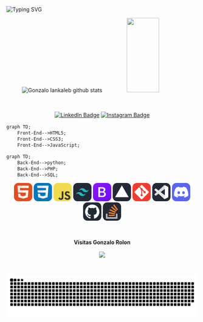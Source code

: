 <!-----------------------TITULO------------------------->

 ![Typing SVG](https://readme-typing-svg.herokuapp.com/?color=02D9F7FF&size=35&center=true&vCenter=true&width=1000&lines=hola;bienvenidos+a+mi+repositorio+👋)

<!----------------------STACK-------------------------->

<div align="center">  
  <img width="49%" height="195px" src="https://github-readme-stats.vercel.app/api?username=gonzaloiankaleb&show_icons=true&count_private=true&hide_border=true&title_color=02D9F7FF&icon_color=02D9F7FF&text_color=c9d1d9&bg_color=0d1117" alt="Gonzalo Iankaleb github stats" /> 
  
  <img width="41%" height="195px" src="https://github-readme-stats.vercel.app/api/top-langs/?username=gonzaloiankaleb&layout=compact&hide_border=true&title_color=02D9F7FF&text_color=02D9F7FF&bg_color=0d1117" />
</div> 

<!----------------------REDES SOCIALES-------------------------->

<p align="center">
    <br/><br/><a href="https://www.linkedin.com/in/👽" target="_blank"><img src="https://img.shields.io/badge/-LinkedIn-0A0A0B?logo=linkedin&style=for-the-badge&logoColor=white" alt="LinkedIn Badge" /></a>
    <a href="https://www.instagram.com/👽/" target="_blank"><img src="https://img.shields.io/badge/-Instagram-0A0A0B?logo=instagram&style=for-the-badge&logoColor=white" alt="Instagram Badge" /></a>
</p>

<!----------------------TECNOLOGIAS FRONT END-------------------------->
```mermaid
graph TD;
    Front-End-->HTML5;
    Front-End-->CSS3;
    Front-End-->JavaScript;
```

<!----------------------TECNOLOGIAS BACK END-------------------------->
```mermaid
graph TD;
    Back-End-->python;
    Back-End-->PHP;
    Back-End-->SQL;
```
<!----------------------TECNOLOGIAS LOGOS-------------------------->
<p align="center">
<img src="https://github.com/tandpfun/skill-icons/blob/main/icons/HTML.svg" width="48" title="HTML"> 
<img src="https://github.com/tandpfun/skill-icons/blob/main/icons/CSS.svg" width="48" title="CSS">   
<img src="https://github.com/tandpfun/skill-icons/blob/main/icons/JavaScript.svg" width="48"  title="Javascript">     
<img src="https://github.com/tandpfun/skill-icons/blob/main/icons/TailwindCSS-Dark.svg" width="48" title="TailWindCss">   
<img src="https://github.com/tandpfun/skill-icons/blob/main/icons/Bootstrap.svg" width="48"> 
<img src="https://github.com/tandpfun/skill-icons/blob/main/icons/Vercel-Dark.svg" width="48" title="Vercel">  
<img src="https://github.com/tandpfun/skill-icons/blob/main/icons/Git.svg" width="48" title="Git">    
<img src="https://github.com/tandpfun/skill-icons/blob/main/icons/VSCode-Dark.svg" width="48" title="Vscode">   
<img src="https://github.com/tandpfun/skill-icons/blob/main/icons/Discord.svg" width="48" title="Discord">   
<img src="https://github.com/tandpfun/skill-icons/blob/main/icons/Github-Dark.svg" width="48" title="Github">   
<img src="https://github.com/tandpfun/skill-icons/blob/main/icons/StackOverflow-Dark.svg" width="48" title="StackOverFlow">    
<p/>
<!----------------------VISTAS-------------------------->
<div align="center">
<br><p align="centre"><b>Visitas Gonzalo Rolon </b></p>  
<p align="center"><img align="center" src="https://profile-counter.glitch.me/{}/count.svg" /></p> 
<br>
</div>

<!----------------------FINAL-------------------------->
![](https://github.com/Platane/snk/raw/output/github-contribution-grid-snake.svg)
   

